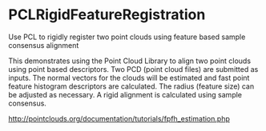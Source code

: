 # PCLRigidFeatureRegistration
Use PCL to rigidly register two point clouds using feature based sample consensus alignment

This demonstrates using the Point Cloud Library to align two point clouds using point based descriptors. Two PCD (point cloud files) are submitted as inputs. The normal vectors for the clouds will be estimated and fast point feature histogram descriptors are calculated. The radius (feature size) can be adjusted as necessary. A rigid alignment is calculated using sample consensus. 

http://pointclouds.org/documentation/tutorials/fpfh_estimation.php
